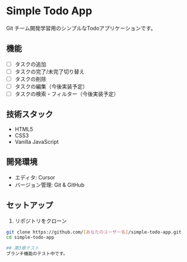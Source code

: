 # Simple Todo App

Git チーム開発学習用のシンプルなTodoアプリケーションです。

## 機能

- [ ] タスクの追加
- [ ] タスクの完了/未完了切り替え  
- [ ] タスクの削除
- [ ] タスクの編集（今後実装予定）
- [ ] タスクの検索・フィルター（今後実装予定）

## 技術スタック

- HTML5
- CSS3
- Vanilla JavaScript

## 開発環境

- エディタ: Cursor
- バージョン管理: Git & GitHub

## セットアップ

1. リポジトリをクローン
```bash
git clone https://github.com/[あなたのユーザー名]/simple-todo-app.git
cd simple-todo-app

## 第3章テスト
ブランチ機能のテスト中です。